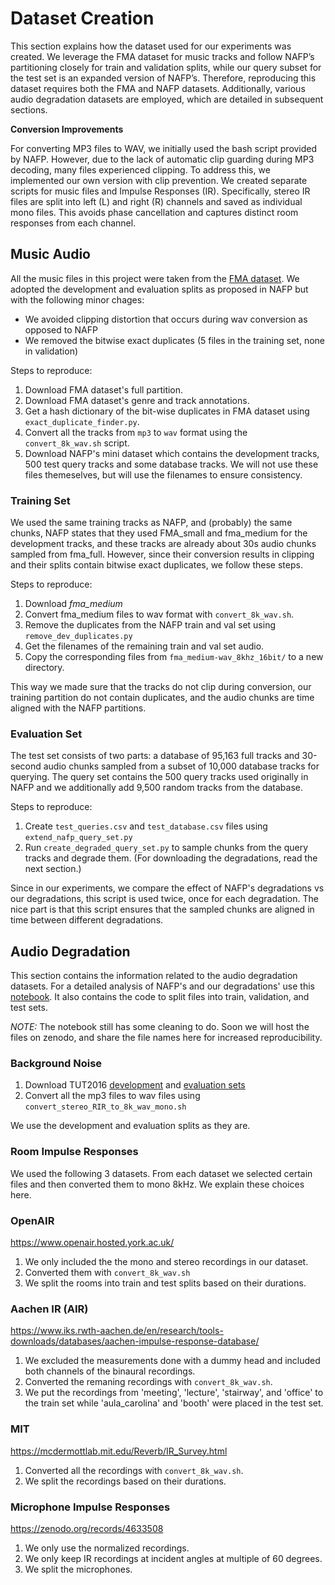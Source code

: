 # Dataset Creation

This section explains how the dataset used for our experiments was created. We leverage the FMA dataset for music tracks and follow NAFP’s partitioning closely for train and validation splits, while our query subset for the test set is an expanded version of NAFP’s. Therefore, reproducing this dataset requires both the FMA and NAFP datasets. Additionally, various audio degradation datasets are employed, which are detailed in subsequent sections.

**Conversion Improvements**

For converting MP3 files to WAV, we initially used the bash script provided by NAFP. However, due to the lack of automatic clip guarding during MP3 decoding, many files experienced clipping. To address this, we implemented our own version with clip prevention. We created separate scripts for music files and Impulse Responses (IR). Specifically, stereo IR files are split into left (L) and right (R) channels and saved as individual mono files. This avoids phase cancellation and captures distinct room responses from each channel.

## Music Audio

All the music files in this project were taken from the [FMA dataset](https://github.com/mdeff/fma). We adopted the development and evaluation splits as proposed in NAFP but with the following minor chages:

- We avoided clipping distortion that occurs during wav conversion as opposed to NAFP
- We removed the bitwise exact duplicates (5 files in the training set, none in validation)

Steps to reproduce:

1. Download FMA dataset's full partition.
1. Download FMA dataset's genre and track annotations.
1. Get a hash dictionary of the bit-wise duplicates in FMA dataset using `exact_duplicate_finder.py`.
1. Convert all the tracks from `mp3` to `wav` format using the `convert_8k_wav.sh` script.
1. Download NAFP's mini dataset which contains the development tracks, 500 test query tracks and some database tracks. We will not use these files themeselves, but will use the filenames to ensure consistency.

### Training Set

We used the same training tracks as NAFP, and (probably) the same chunks, NAFP states that they used FMA_small and fma_medium for the development tracks, and these tracks are already about 30s audio chunks sampled from fma_full. However, since their conversion results in clipping and their splits contain bitwise exact duplicates, we follow these steps.

Steps to reproduce:

1. Download *fma_medium*
1. Convert fma_medium files to wav format with `convert_8k_wav.sh`.
1. Remove the duplicates from the NAFP train and val set using `remove_dev_duplicates.py`
1. Get the filenames of the remaining train and val set audio.
1. Copy the corresponding files from `fma_medium-wav_8khz_16bit/` to a new directory.

This way we made sure that the tracks do not clip during conversion, our training partition do not contain duplicates, and the audio chunks are time aligned with the NAFP partitions.

### Evaluation Set

The test set consists of two parts: a database of 95,163 full tracks and 30-second audio chunks sampled from a subset of 10,000 database tracks for querying. The query set contains the 500 query tracks used originally in NAFP and we additionally add 9,500 random tracks from the database.

Steps to reproduce:

1. Create `test_queries.csv` and `test_database.csv` files using `extend_nafp_query_set.py`
1. Run `create_degraded_query_set.py` to sample chunks from the query tracks and degrade them. (For downloading the degradations, read the next section.)

Since in our experiments, we compare the effect of NAFP's degradations vs our degradations, this script is used twice, once for each degradation. The nice part is that this script ensures that the sampled chunks are aligned in time between different degradations.

## Audio Degradation

This section contains the information related to the audio degradation datasets. For a detailed analysis of NAFP's and our degradations' use this [notebook](./dataset_creation/degradation_analysis_and_split.ipynb). It also contains the code to split files into train, validation, and test sets.

*NOTE:* The notebook still has some cleaning to do. Soon we will host the files on zenodo, and share the file names here for increased reproducibility.

### Background Noise

1. Download TUT2016 [development](https://dcase-repo.github.io/dcase_datalist/datasets/scenes/tut_asc_2016_eval.html) and [evaluation sets](https://dcase-repo.github.io/dcase_datalist/datasets/scenes/tut_asc_2016_dev.html)
1. Convert all the mp3 files to wav files using `convert_stereo_RIR_to_8k_wav_mono.sh`

We use the development and evaluation splits as they are.

### Room Impulse Responses

We used the following 3 datasets. From each dataset we selected certain files and then converted them to mono 8kHz. We explain these choices here.

### OpenAIR

https://www.openair.hosted.york.ac.uk/

1. We only included the the mono and stereo recordings in our dataset.
1. Converted them with `convert_8k_wav.sh`
1. We split the rooms into train and test splits based on their durations.

### Aachen IR (AIR)

https://www.iks.rwth-aachen.de/en/research/tools-downloads/databases/aachen-impulse-response-database/

1. We excluded the measurements done with a dummy head and included both channels of the binaural recordings.
1. Converted the remaning recordings with `convert_8k_wav.sh`.
1. We put the recordings from 'meeting', 'lecture', 'stairway', and 'office' to the train set while 'aula_carolina' and 'booth' were placed in the test set.

### MIT

https://mcdermottlab.mit.edu/Reverb/IR_Survey.html

1. Converted all the recordings with `convert_8k_wav.sh`.
1. We split the recordings based on their durations.

### Microphone Impulse Responses

https://zenodo.org/records/4633508

1. We only use the normalized recordings.
1. We only keep IR recordings at incident angles at multiple of 60 degrees.
1. We split the microphones.
